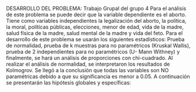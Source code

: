 DESARROLLO DEL PROBLEMA: 
Trabajo Grupal del grupo 4
Para el análisis de este problema se puede decir que la variable dependiente es el aborto.
Tiene como variables independientes la legalización del aborto, la política, la moral, políticas públicas, elecciones, menor de edad, vida de la madre, salud física de la madre, salud mental de la madre y vida del feto.
Para el desarrollo de este problema se usarán los siguientes estadísticos:
Prueba de normalidad, prueba de k muestras para no paramétricos (Kruskal Wallis), prueba de 2 independientes para no paramétricos (U- Mann Withney) y finalmente, se hará un análisis de proporciones con chi-cuadrado.
Al realizar el análisis de normalidad, se interpretaron los resultados de Kolmogrov. Se llegó a la conclusión que todas las variables son NO paramétricas debido a que su significancia es menor a 0.05.
A continuación se presentarán las hipótesis globales y específicas: 

